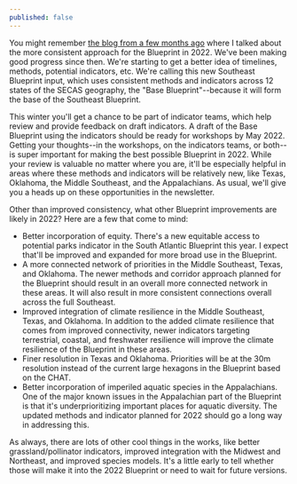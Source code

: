 ```yaml
---
published: false
---
```

You might remember [the blog from a few months ago](http://secassoutheast.org/2021/03/12/New-approach-to-Southeast-Blueprint-in-2022.html) where I talked about the more consistent approach for the Blueprint in 2022. We've been making good progress since then. We're starting to get a better idea of timelines, methods, potential indicators, etc. We're calling this new Southeast Blueprint input, which uses consistent methods and indicators across 12 states of the SECAS geography, the "Base Blueprint"--because it will form the base of the Southeast Blueprint. 

This winter you'll get a chance to be part of indicator teams, which help review and provide feedback on draft indicators. A draft of the Base Blueprint using the indicators should be ready for workshops by May 2022. Getting your thoughts--in the workshops, on the indicators teams, or both--is super important for making the best possible Blueprint in 2022. While your review is valuable no matter where you are, it'll be especially helpful in areas where these methods and indicators will be relatively new, like Texas, Oklahoma, the Middle Southeast, and the Appalachians. As usual, we'll give you a heads up on these opportunities in the newsletter.

Other than improved consistency, what other Blueprint improvements are likely in 2022? Here are a few that come to mind:
- Better incorporation of equity. There's a new equitable access to potential parks indicator in the South Atlantic Blueprint this year. I expect that'll be improved and expanded for more broad use in the Blueprint.
- A more connected network of priorities in the Middle Southeast, Texas, and Oklahoma. The newer methods and corridor approach planned for the Blueprint should result in an overall more connected network in these areas. It will also result in more consistent connections overall across the full Southeast.
- Improved integration of climate resilience in the Middle Southeast, Texas, and Oklahoma. In addition to the added climate resilience that comes from improved connectivity, newer indicators targeting terrestrial, coastal, and freshwater resilience will improve the climate resilience of the Blueprint in these areas.
- Finer resolution in Texas and Oklahoma. Priorities will be at the 30m resolution instead of the current large hexagons in the Blueprint based on the CHAT.
- Better incorporation of imperiled aquatic species in the Appalachians. One of the major known issues in the Appalachian part of the Blueprint is that it's underprioritizing important places for aquatic diversity. The updated methods and indicator planned for 2022 should go a long way in addressing this.

As always, there are lots of other cool things in the works, like better grassland/pollinator indicators, improved integration with the Midwest and Northeast, and improved species models. It's a little early to tell whether those will make it into the 2022 Blueprint or need to wait for future versions.
